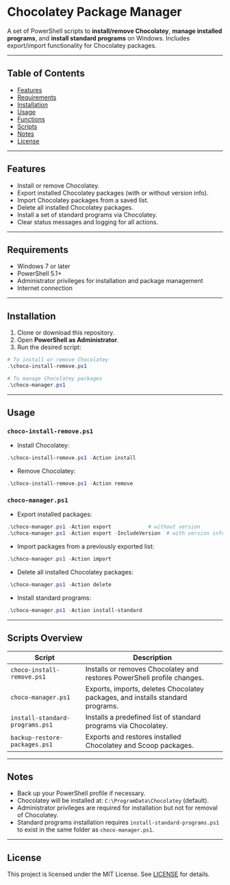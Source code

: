 # Chocolatey Package Manager

A set of PowerShell scripts to **install/remove Chocolatey**, **manage installed programs**, and **install standard programs** on Windows. Includes export/import functionality for Chocolatey packages.

---

## Table of Contents

- [Features](#features)  
- [Requirements](#requirements)  
- [Installation](#installation)  
- [Usage](#usage)  
- [Functions](#functions)  
- [Scripts](#scripts)  
- [Notes](#notes)  
- [License](#license)

---

## Features

- Install or remove Chocolatey.  
- Export installed Chocolatey packages (with or without version info).  
- Import Chocolatey packages from a saved list.  
- Delete all installed Chocolatey packages.  
- Install a set of standard programs via Chocolatey.  
- Clear status messages and logging for all actions.

---

## Requirements

- Windows 7 or later  
- PowerShell 5.1+  
- Administrator privileges for installation and package management  
- Internet connection

---

## Installation

1. Clone or download this repository.  
2. Open **PowerShell as Administrator**.  
3. Run the desired script:

```powershell
# To install or remove Chocolatey
.\choco-install-remove.ps1

# To manage Chocolatey packages
.\choco-manager.ps1
```

---

## Usage

### `choco-install-remove.ps1`

- Install Chocolatey:
```powershell
.\choco-install-remove.ps1 -Action install
```
- Remove Chocolatey:
```powershell
.\choco-install-remove.ps1 -Action remove
```

### `choco-manager.ps1`

- Export installed packages:
```powershell
.\choco-manager.ps1 -Action export            # without version
.\choco-manager.ps1 -Action export -IncludeVersion  # with version info
```
- Import packages from a previously exported list:
```powershell
.\choco-manager.ps1 -Action import
```
- Delete all installed Chocolatey packages:
```powershell
.\choco-manager.ps1 -Action delete
```
- Install standard programs:
```powershell
.\choco-manager.ps1 -Action install-standard
```

---

## Scripts Overview

| Script | Description |
|--------|-------------|
| `choco-install-remove.ps1` | Installs or removes Chocolatey and restores PowerShell profile changes. |
| `choco-manager.ps1` | Exports, imports, deletes Chocolatey packages, and installs standard programs. |
| `install-standard-programs.ps1` | Installs a predefined list of standard programs via Chocolatey. |
| `backup-restore-packages.ps1` | Exports and restores installed Chocolatey and Scoop packages. |

---

## Notes

- Back up your PowerShell profile if necessary.  
- Chocolatey will be installed at: `C:\ProgramData\Chocolatey` (default).  
- Administrator privileges are required for installation but not for removal of Chocolatey.  
- Standard programs installation requires `install-standard-programs.ps1` to exist in the same folder as `choco-manager.ps1`.

---

## License

This project is licensed under the MIT License. See [LICENSE](LICENSE) for details.

